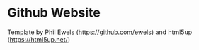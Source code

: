 # Github Website

Template by Phil Ewels (https://github.com/ewels) and html5up (https://html5up.net/)
